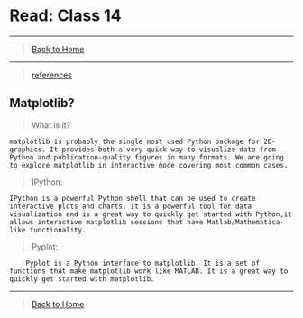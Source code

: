 # Read: Class 14

---

> [Back to Home](../README.md)

---

> [references](https://github.com/rougier/matplotlib-tutorial)

## Matplotlib?

> What is it?

    matplotlib is probably the single most used Python package for 2D-graphics. It provides both a very quick way to visualize data from Python and publication-quality figures in many formats. We are going to explore matplotlib in interactive mode covering most common cases.

> IPython:

    IPython is a powerful Python shell that can be used to create interactive plots and charts. It is a powerful tool for data visualization and is a great way to quickly get started with Python,it allows interactive matplotlib sessions that have Matlab/Mathematica-like functionality.

> Pyplot:

        Pyplot is a Python interface to matplotlib. It is a set of functions that make matplotlib work like MATLAB. It is a great way to quickly get started with matplotlib.

---

> [Back to Home](../README.md)
